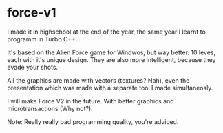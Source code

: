 # force-v1

I made it in highschool at the end of the year, the same year I learnt to programm in Turbo C++.

It's based on the Alien Force game for Windwos, but way better. 10 leves, each with it's unique design. They are also more intelligent, because they evade your shots.

All the graphics are made with vectors (textures? Nah), even the presentation which was made with a separate tool I made simultaneosly.

I will make Force V2 in the future. With better graphics and microtransactions (Why not?).

Note: Really really bad programming quality, you're adviced.
